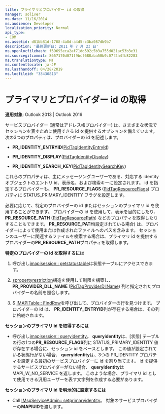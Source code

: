 ```yaml
---
title: プライマリとプロバイダー id の取得
manager: soliver
ms.date: 11/16/2014
ms.audience: Developer
localization_priority: Normal
api_type:
- COM
ms.assetid: d81bb81d-1708-4a8d-a4d5-c3ba087db9b7
description: '最終更新日: 2011 年 7 月 23 日'
ms.openlocfilehash: f59695eca2af71dd592c5b3a755d021ac53b3e31
ms.sourcegitcommit: 8657170d071f9bcf680aba50b9c07f2a4fb82283
ms.translationtype: MT
ms.contentlocale: ja-JP
ms.lasthandoff: 04/28/2019
ms.locfileid: "33430813"
---
```

# <a name="retrieving-primary-and-provider-identity"></a>プライマリとプロバイダー id の取得

  
  
**適用対象**: Outlook 2013 | Outlook 2016 
  
サービスプロバイダー (通常はアドレス帳プロバイダー) は、さまざまな状況でセッションを表すために使用できる id を提供するオプションを備えています。 次の3つのプロパティは、プロバイダーの id を記述します。
  
- **PR_IDENTITY_ENTRYID**([PidTagIdentityEntryId](pidtagidentityentryid-canonical-property.md)) 
    
- **PR_IDENTITY_DISPLAY**([PidTagIdentityDisplay](pidtagidentitydisplay-canonical-property.md)) 
    
- **PR_IDENTITY_SEARCH_KEY**([PidTagIdentitySearchKey](pidtagidentitysearchkey-canonical-property.md)) 
    
これらのプロパティは、主にメッセージングユーザーである、対応する identity オブジェクトのエントリ id、表示名、および検索キーに設定されます。 id を指定するプロバイダーも、 **PR_RESOURCE_FLAGS** ([PidTagResourceFlags](pidtagresourceflags-canonical-property.md)) プロパティに STATUS_PRIMARY_IDENTITY フラグを設定します。
  
必要に応じて、特定のプロバイダーの id またはセッションのプライマリ id を使用することができます。 プロバイダーの id を使用して、表示を目的にしたり、 **PR_RESOURCE_PATH** ([PidTagResourcePath](pidtagresourcepath-canonical-property.md)) などのプロパティを取得したりすることもできます。 **PR_RESOURCE_PATH**(設定されている場合) は、プロバイダーによって使用または作成されたファイルへのパスを含みます。 セッションのユーザーに関連するファイルを検索する場合は、プライマリ id を提供するプロバイダーの**PR_RESOURCE_PATH**プロパティを取得します。 
  
 **特定のプロバイダーの id を取得するには**
  
1. 呼び出し[imapisession:: getstatustable](imapisession-getstatustable.md)は状態テーブルにアクセスできます。 
    
2. [spropertyrestriction](spropertyrestriction.md)構造を使用して制限を構築し、 **PR_PROVIDER_DLL_NAME** ([PidTagProviderDllName](pidtagproviderdllname-canonical-property.md)) 列と指定されたプロバイダーの名前を照合します。 
    
3. $ [IMAPITable:: FindRow](imapitable-findrow.md)を呼び出して、プロバイダーの行を見つけます。 プロバイダーの id は、 **PR_IDENTITY_ENTRYID**列が存在する場合は、その列に格納されます。 
    
 **セッションのプライマリ id を取得するには**
  
- 呼び出し[imapisession:: queryidentity](imapisession-queryidentity.md)。 **queryidentity**は、[状態] テーブルの行の1つの**PR_RESOURCE_FLAGS**列に STATUS_PRIMARY_IDENTITY 値が存在する場合に、セッション id をベースとします。 この値が設定されている状態行がない場合、 **queryidentity**は、3つの PR_IDENTITY プロパティを設定する最初のサービスプロバイダーに id を割り当てます。 id を提供するサービスプロバイダーがない場合、 **queryidentity**は MAPI_W_NO_SERVICE を返します。 このような場合、プライマリ id として使用できる汎用ユーザーを表す文字列を作成する必要があります。 
    
 **セッションのプライマリ id を明示的に設定するには**
  
- Call [IMsgServiceAdmin:: setprimaryidentity](imsgserviceadmin-setprimaryidentity.md)。 対象のサービスプロバイダーの**MAPIUID**を渡します。 
    

